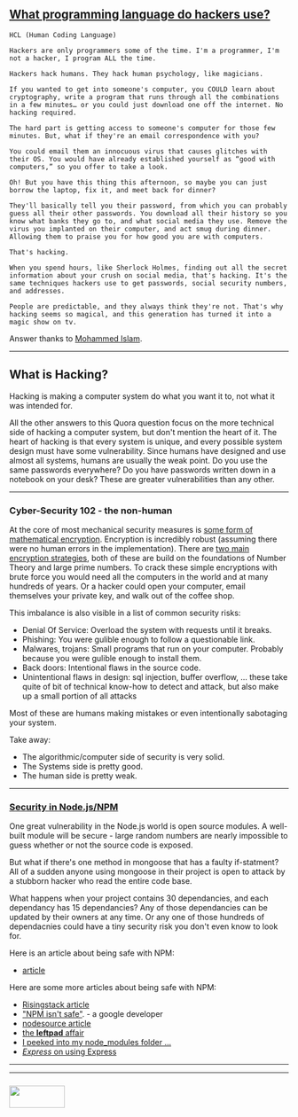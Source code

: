 ## [What programming language do hackers use?](https://www.quora.com/What-programming-language-do-hackers-use)  
```
HCL (Human Coding Language)

Hackers are only programmers some of the time. I'm a programmer, I'm not a hacker, I program ALL the time.

Hackers hack humans. They hack human psychology, like magicians.

If you wanted to get into someone's computer, you COULD learn about cryptography, write a program that runs through all the combinations in a few minutes… or you could just download one off the internet. No hacking required.

The hard part is getting access to someone's computer for those few minutes. But, what if they're an email correspondence with you?

You could email them an innocuous virus that causes glitches with their OS. You would have already established yourself as “good with computers,” so you offer to take a look.

Oh! But you have this thing this afternoon, so maybe you can just borrow the laptop, fix it, and meet back for dinner?

They'll basically tell you their password, from which you can probably guess all their other passwords. You download all their history so you know what banks they go to, and what social media they use. Remove the virus you implanted on their computer, and act smug during dinner. Allowing them to praise you for how good you are with computers.

That's hacking.

When you spend hours, like Sherlock Holmes, finding out all the secret information about your crush on social media, that's hacking. It's the same techniques hackers use to get passwords, social security numbers, and addresses.

People are predictable, and they always think they're not. That's why hacking seems so magical, and this generation has turned it into a magic show on tv.

```
Answer thanks to [Mohammed Islam](https://www.quora.com/profile/Mohammed-Islam-19).
___
## What is Hacking?

Hacking is making a computer system do what you want it to, not what it was intended for.  

All the other answers to this Quora question focus on the more technical side of hacking a computer system, but don't mention the heart of it.  The heart of hacking is that every system is unique, and every possible system design must have some vulnerability.  Since humans have designed and use almost all systems, humans are usually the weak point.  Do you use the same passwords everywhere? Do you have passwords written down in a notebook on your desk?  These are greater vulnerabilities than any other.


___
### Cyber-Security 102 - the non-human

At the core of most mechanical security measures is [some form of mathematical encryption](https://www.makeuseof.com/tag/encryption-care/).  Encryption is incredibly robust (assuming there were no human errors in the implementation). There are [two main encryption strategies](https://www.youtube.com/watch?v=ERp8420ucGs), both of these are build on the foundations of Number Theory and large prime numbers.  To crack these simple encryptions with brute force you would need all the computers in the world and at many hundreds of years.  Or a hacker could open your computer, email themselves your private key, and walk out of the coffee shop.  

This imbalance is also visible in a list of common security risks:
* Denial Of Service: Overload the system with requests until it breaks.
* Phishing: You were gulible enough to follow a questionable link.
* Malwares, trojans: Small programs that run on your computer. Probably because you were gulible enough to install them.
* Back doors: Intentional flaws in the source code.
* Unintentional flaws in design: sql injection,  buffer overflow, ... these take quite of bit of technical know-how to detect and attack, but also make up a small portion of all attacks

Most of these are humans making mistakes or even intentionally sabotaging your system.

Take away: 
* The algorithmic/computer side of security is very solid.  
* The Systems side is pretty good.
* The human side is pretty weak.
___
### [Security in Node.js/NPM](https://www.bithound.io/npm-package-security)

One great vulnerability in the Node.js world is open source modules.  A well-built module will be secure - large random numbers are nearly impossible to guess whether or not the source code is exposed.  
  
But what if there's one method in mongoose that has a faulty if-statment?  All of a sudden anyone using mongoose in their project is open to attack by a stubborn hacker who read the entire code base.
  
What happens when your project contains 30 dependancies, and each dependancy has 15 dependancies?  Any of those dependancies can be updated by their owners at any time.  Or any one of those hundreds of dependacnies could have a tiny security risk you don't even know to look for.

Here is an article about being safe with NPM:
* [article](https://techbeacon.com/13-tools-checking-security-risk-open-source-dependencies-0)

Here are some more articles about being safe with NPM:
* [Risingstack article](https://blog.risingstack.com/controlling-node-js-security-risk-npm-dependencies/)
* ["NPM isn't safe"](https://www.infoworld.com/article/3048526/security/nodejs-alert-google-engineer-finds-flaw-in-npm-scripts.html). - a google developer
* [nodesource article](https://nodesource.com/blog/how-to-reduce-risk-and-improve-security-around-npm)
* [the __leftpad__ affair](http://www.haneycodes.net/npm-left-pad-have-we-forgotten-how-to-program/)
* [I peeked into my node_modules folder ...](https://medium.com/friendship-dot-js/i-peeked-into-my-node-modules-directory-and-you-wont-believe-what-happened-next-b89f63d21558)
* [_Express_ on using Express](https://expressjs.com/en/advanced/best-practice-security.html)










___
___
### <a href="http://elewa.education/blog" target="_blank"><img src="https://user-images.githubusercontent.com/18554853/34921062-506450ae-f97d-11e7-875f-6feeb26ad72d.png" width="100" height="40"/></a>

